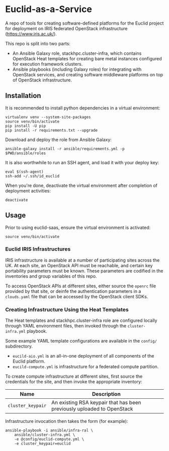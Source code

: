 Euclid-as-a-Service
===================

A repo of tools for creating software-defined platforms for the Euclid project
for deployment on IRIS federated OpenStack infrastructure (https://www.iris.ac.uk/).

This repo is split into two parts: 

- An Ansible Galaxy role, stackhpc.cluster-infra, which contains
  OpenStack Heat templates for creating bare metal instances configured
  for execution framework clusters.
- Ansible playbooks (including Galaxy roles) for integrating with OpenStack services, and creating 
  software middleware platforms on top of OpenStack infrastructure.

## Installation

It is recommended to install python dependencies in a virtual environment:

    virtualenv venv --system-site-packages
    source venv/bin/activate
    pip install -U pip
    pip install -r requirements.txt --upgrade

Download and deploy the role from Ansible Galaxy:

    ansible-galaxy install -r ansible/requirements.yml -p $PWD/ansible/roles

It is also worthwhile to run an SSH agent, and load it with your deploy key:

    eval $(ssh-agent)
    ssh-add ~/.ssh/id_euclid

When you're done, deactivate the virtual environment after completion of
deployment activities:

    deactivate

## Usage

Prior to using euclid-saas, ensure the virtual environment is activated:

    source venv/bin/activate

### Euclid IRIS Infrastructures

IRIS infrastructure is available at a number of participating sites across
the UK.  At each site, an OpenStack API must be reachable, and certain
key portability parameters must be known.  These parameters are codified
in the inventories and group variables of this repo.

To access OpenStack APIs at different sites, either source the `openrc`
file provided by that site, or deinfe the authentication parameters in
a `clouds.yaml` file that can be accessed by the OpenStack client SDKs.

### Creating Infrastructure Using the Heat Templates

The Heat templates and stackhpc.cluster-infra role are configured locally
through YAML environment files, then invoked through the
`cluster-infra.yml` playbook.

Some example YAML template configurations are available in the `config/`
subdirectory.

  * `eucild-aio.yml` is an all-in-one deployment of all components of the
    Euclid platform.
  * `eucild-compute.yml` is infrastructure for a federated compute
    partition.

To create compute infrastructure at different sites, first source the
credentials for the site, and then invoke the appropriate inventory:

| Name | Description |
|------|-------------|
| `cluster_keypair` | An existing RSA keypair that has been previously uploaded to OpenStack |

Infrastructure invocation then takes the form (for example): 

```
ansible-playbook -i ansible/infra-ral \
    ansible/cluster-infra.yml \
    -e @config/euclid-compute.yml \
    -e cluster_keypair=euclid
```

